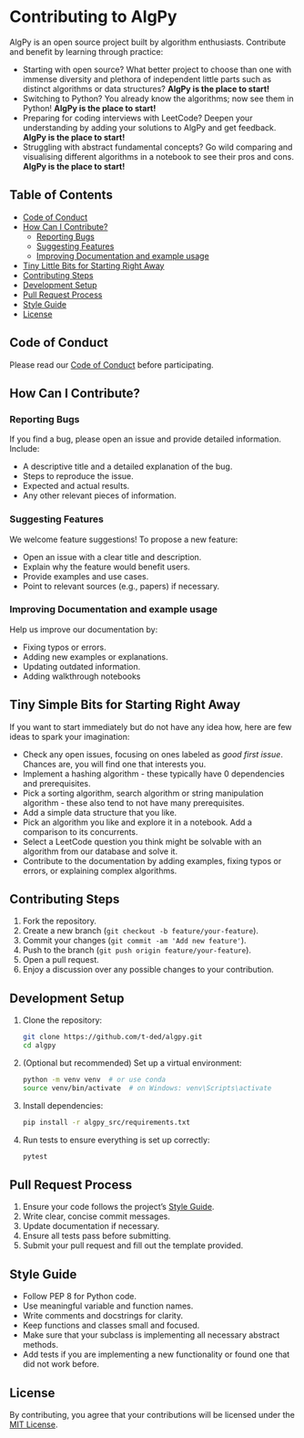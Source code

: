 # Contributing to AlgPy

AlgPy is an open source project built by algorithm enthusiasts. Contribute and benefit by learning through practice:

- Starting with open source? What better project to choose than one with immense diversity and plethora of independent little parts such as distinct algorithms or data structures? **AlgPy is the place to start!**
- Switching to Python? You already know the algorithms; now see them in Python! **AlgPy is the place to start!**
- Preparing for coding interviews with LeetCode? Deepen your understanding by adding your solutions to AlgPy and get feedback. **AlgPy is the place to start!**
- Struggling with abstract fundamental concepts? Go wild comparing and visualising different algorithms in a notebook to see their pros and cons. **AlgPy is the place to start!**

## Table of Contents

- [Code of Conduct](#code-of-conduct)
- [How Can I Contribute?](#how-can-i-contribute)
  - [Reporting Bugs](#reporting-bugs)
  - [Suggesting Features](#suggesting-features)
  - [Improving Documentation and example usage](#improving-documentation-and-example-usage)
- [Tiny Little Bits for Starting Right Away](#tiny-simple-bits-for-starting-right-away)
- [Contributing Steps](#contributing-steps)
- [Development Setup](#development-setup)
- [Pull Request Process](#pull-request-process)
- [Style Guide](#style-guide)
- [License](#license)

## Code of Conduct

Please read our [Code of Conduct](CODE_OF_CONDUCT.md) before participating.

## How Can I Contribute?

### Reporting Bugs

If you find a bug, please open an issue and provide detailed information. Include:
- A descriptive title and a detailed explanation of the bug.
- Steps to reproduce the issue.
- Expected and actual results.
- Any other relevant pieces of information.

### Suggesting Features

We welcome feature suggestions! To propose a new feature:
- Open an issue with a clear title and description.
- Explain why the feature would benefit users.
- Provide examples and use cases.
- Point to relevant sources (e.g., papers) if necessary.

### Improving Documentation and example usage

Help us improve our documentation by:
- Fixing typos or errors.
- Adding new examples or explanations.
- Updating outdated information.
- Adding walkthrough notebooks

## Tiny Simple Bits for Starting Right Away

If you want to start immediately but do not have any idea how, here are few ideas to spark your imagination:
- Check any open issues, focusing on ones labeled as *good first issue*. Chances are, you will find one that interests you.
- Implement a hashing algorithm - these typically have 0 dependencies and prerequisites.
- Pick a sorting algorithm, search algorithm or string manipulation algorithm - these also tend to not have many prerequisites. 
- Add a simple data structure that you like.
- Pick an algorithm you like and explore it in a notebook. Add a comparison to its concurrents.
- Select a LeetCode question you think might be solvable with an algorithm from our database and solve it.
- Contribute to the documentation by adding examples, fixing typos or errors, or explaining complex algorithms.

## Contributing Steps

1. Fork the repository.
2. Create a new branch (`git checkout -b feature/your-feature`).
3. Commit your changes (`git commit -am 'Add new feature'`).
4. Push to the branch (`git push origin feature/your-feature`).
5. Open a pull request.
6. Enjoy a discussion over any possible changes to your contribution.

## Development Setup

1. Clone the repository:
    ```bash
    git clone https://github.com/t-ded/algpy.git
    cd algpy
    ```

2. (Optional but recommended) Set up a virtual environment:
    ```bash
    python -m venv venv  # or use conda
    source venv/bin/activate  # on Windows: venv\Scripts\activate
    ```

3. Install dependencies:
    ```bash
    pip install -r algpy_src/requirements.txt
    ```

4. Run tests to ensure everything is set up correctly:
    ```bash
    pytest
    ```

## Pull Request Process

1. Ensure your code follows the project’s [Style Guide](#style-guide).
2. Write clear, concise commit messages.
3. Update documentation if necessary.
4. Ensure all tests pass before submitting.
5. Submit your pull request and fill out the template provided.

## Style Guide

- Follow PEP 8 for Python code.
- Use meaningful variable and function names.
- Write comments and docstrings for clarity.
- Keep functions and classes small and focused.
- Make sure that your subclass is implementing all necessary abstract methods.
- Add tests if you are implementing a new functionality or found one that did not work before.

## License

By contributing, you agree that your contributions will be licensed under the [MIT License](LICENSE).
